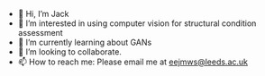 - 👋 Hi, I’m Jack
- 👀 I’m interested in using computer vision for structural condition assessment
- 🌱 I’m currently learning about GANs
- 💞️ I’m looking to collaborate.
- 📫 How to reach me: Please email me at eejmws@leeds.ac.uk

<!---
Mysterymanreturns/Mysterymanreturns is a ✨ special ✨ repository because its `README.md` (this file) appears on your GitHub profile.
You can click the Preview link to take a look at your changes.
--->
